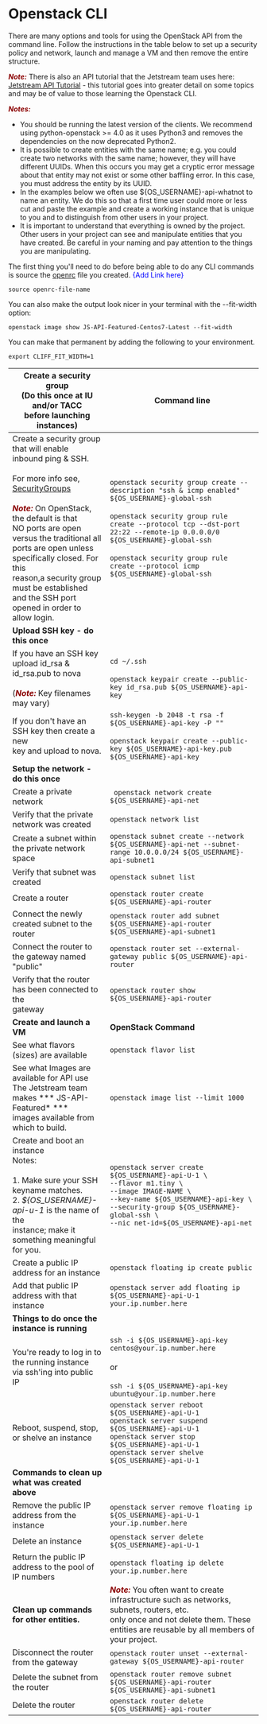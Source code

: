# Openstack CLI

There are many options and tools for using the OpenStack API from the command line. Follow the instructions in the table below to set up a security policy and network, launch and manage a VM and then remove the entire structure.
  
<span style="color:darkred">***Note:***</span> There is also an API tutorial that the Jetstream team uses here:[ Jetstream API Tutorial](https://github.com/jlf599/JetstreamAPITutorial) - this tutorial goes into greater detail on some topics and may be of value to those learning the Openstack CLI.

<span style="color:darkred">***Notes:***</span>

 - You should be running the latest version of the clients.  We recommend using python-openstack >= 4.0 as it uses Python3 and removes the dependencies on the now deprecated Python2.
 - It is possible to create entities with the same name; e.g. you could create two networks with the same name; however, they will have different UUIDs.  When this occurs you may get a cryptic error message about that entity may not exist or some other baffling error.  In this case, you must address the entity by its UUID. 
 - In the examples below we often use ${OS_USERNAME}-api-whatnot to name an entity.  We do this so that a first time user could more or less cut and paste the example and create a working instance that is unique to you and to distinguish from other users in your project.
 - It is important to understand that everything is owned by the project.  Other users in your project can see and manipulate entities that you have created. Be careful in your naming and pay attention to the things you are manipulating.


The first thing you'll need to do before being able to do any CLI commands is source the [openrc]( ) file you created. <span style="color:blue">{Add Link here}</span></p>

```source openrc-file-name```

You can also make the output look nicer in your terminal with the --fit-width option:

```openstack image show JS-API-Featured-Centos7-Latest --fit-width```

You can make that permanent by adding the following to your environment.

```export CLIFF_FIT_WIDTH=1```

| Create a security group<br>(Do this once at IU and/or TACC<br>before launching instances) 	| Command line 	|
|---	|---	|
| Create a security group that will enable<br>inbound ping & SSH.<br><br>For more info see, [SecurityGroups](https://wiki.openstack.org/wiki/Neutron/SecurityGroups)<br><br><span style="color:darkred">***Note:***</span> On OpenStack, the default is that<br>NO ports are open versus the traditional all<br>ports are open unless specifically closed. For this<br>reason,a security group must be established<br>and the SSH port opened in order to allow login. 	| ```openstack security group create --description "ssh & icmp enabled" ${OS_USERNAME}-global-ssh``` <br><br>```openstack security group rule create --protocol tcp --dst-port 22:22 --remote-ip 0.0.0.0/0 ${OS_USERNAME}-global-ssh``` <br><br>```openstack security group rule create --protocol icmp ${OS_USERNAME}-global-ssh``` 	|
|**Upload SSH key - do this once** 	|  	|
| If you have an SSH key upload id_rsa & <br>id_rsa.pub to nova<br><br>(<span style="color:darkred">***Note:***</span> Key filenames may vary) 	| ```cd ~/.ssh```<br><br>```openstack keypair create --public-key id_rsa.pub ${OS_USERNAME}-api-key``` 	|
| If you don't have an SSH key then create a new<br>key and upload to nova. 	| ```ssh-keygen -b 2048 -t rsa -f ${OS_USERNAME}-api-key -P ""```<br><br>```openstack keypair create --public-key ${OS_USERNAME}-api-key.pub ${OS_USERNAME}-api-key``` 	|
| **Setup the network - do this once**  	||
| Create a private network 	|``` openstack network create ${OS_USERNAME}-api-net``` 	|
| Verify that the private network was created 	| ```openstack network list``` 	|
| Create a subnet within the private network<br>space 	| ```openstack subnet create --network ${OS_USERNAME}-api-net --subnet-range 10.0.0.0/24 ${OS_USERNAME}-api-subnet1``` 	|
| Verify that subnet was created 	| ```openstack subnet list``` 	|
| Create a router 	| ```openstack router create ${OS_USERNAME}-api-router``` 	|
| Connect the newly created subnet to the router 	| ```openstack router add subnet ${OS_USERNAME}-api-router ${OS_USERNAME}-api-subnet1``` 	|
| Connect the router to the gateway named <br>"public" 	| ```openstack router set --external-gateway public ${OS_USERNAME}-api-router``` 	|
| Verify that the router has been connected to the<br>gateway 	| ```openstack router show ${OS_USERNAME}-api-router``` 	|
| **Create and launch a VM** 	| **OpenStack Command** 	|
| See what flavors (sizes) are available 	| ```openstack flavor list``` 	|
| See what Images are available for API use<br>The Jetstream team makes *** JS-API-Featured* *** <br>images available from which to build. 	| ```openstack image list --limit 1000``` 	|
| Create and boot an instance<br>Notes:<br><br>1. Make sure your SSH keyname matches. <br>2. *${OS_USERNAME}-api-u-1* is the name of the<br>instance; make it something meaningful for you. 	| ```openstack server create ${OS_USERNAME}-api-U-1 \```<br>```--flavor m1.tiny \```<br>```--image IMAGE-NAME \```<br>```--key-name ${OS_USERNAME}-api-key \```<br>```--security-group ${OS_USERNAME}-global-ssh \```<br>```--nic net-id=${OS_USERNAME}-api-net```  	|
| Create a public IP address for an instance 	| ```openstack floating ip create public``` 	|
| Add that public IP address with that instance 	| ```openstack server add floating ip ${OS_USERNAME}-api-U-1 your.ip.number.here``` 	|
| **Things to do once the instance is running** 	|  	|
| You're ready to log in to the running instance<br>via ssh'ing into public IP 	| ```ssh -i ${OS_USERNAME}-api-key centos@your.ip.number.here```<br><br> or <br><br>```ssh -i ${OS_USERNAME}-api-key ubuntu@your.ip.number.here``` 	|
| Reboot, suspend, stop, or shelve an instance 	| ```openstack server reboot ${OS_USERNAME}-api-U-1```<br>```openstack server suspend ${OS_USERNAME}-api-U-1```<br>```openstack server stop ${OS_USERNAME}-api-U-1```<br>```openstack server shelve ${OS_USERNAME}-api-U-1```	|
| **Commands to clean up what was created above** 	|  	|
| Remove the public IP address from the instance 	| ```openstack server remove floating ip ${OS_USERNAME}-api-U-1 your.ip.number.here``` 	|
| Delete an instance 	| ```openstack server delete ${OS_USERNAME}-api-U-1``` 	|
| Return the public IP address to the pool of IP numbers 	| ```openstack floating ip delete your.ip.number.here``` 	|
| **Clean up commands for other entities.** 	| <span style="color:darkred">***Note:***</span> You often want to create infrastructure such as networks, subnets, routers, etc.<br>only once and not delete them. These entities are reusable by all members of your project. 	|
| Disconnect the router from the gateway 	| ```openstack router unset --external-gateway ${OS_USERNAME}-api-router``` 	|
| Delete the subnet from the router 	| ```openstack router remove subnet ${OS_USERNAME}-api-router ${OS_USERNAME}-api-subnet1``` 	|
| Delete the router 	| ```openstack router delete ${OS_USERNAME}-api-router``` 	|

